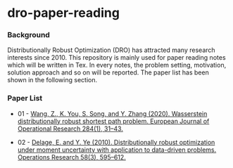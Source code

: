 # dro-paper-reading

### Background

Distributionally Robust Optimization (DRO) has attracted many research interests since 2010. This repository is mainly used for paper reading notes which will be written in Tex. In every notes, the problem setting, motivation, solution approach and so on will be reported. The paper list has been shown in the following section. 



### Paper List

+ 01 - [Wang, Z., K. You, S. Song, and Y. Zhang (2020). Wasserstein distributionally robust shortest path problem. European Journal of Operational Research 284(1), 31–43.](https://www.sciencedirect.com/science/article/pii/S037722172030028X)

+ 02 - [Delage, E. and Y. Ye (2010). Distributionally robust optimization under moment uncertainty with application to data-driven problems. Operations Research 58(3), 595–612.](https://pubsonline.informs.org/doi/10.1287/opre.1090.0741)



